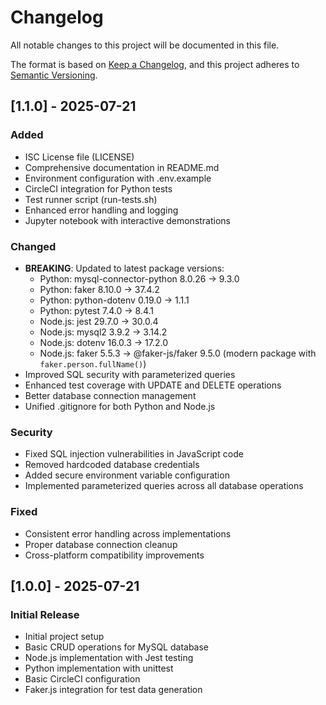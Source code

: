 # Changelog

All notable changes to this project will be documented in this file.

The format is based on [Keep a Changelog](https://keepachangelog.com/en/1.0.0/),
and this project adheres to [Semantic Versioning](https://semver.org/spec/v2.0.0.html).

## [1.1.0] - 2025-07-21

### Added

- ISC License file (LICENSE)
- Comprehensive documentation in README.md
- Environment configuration with .env.example
- CircleCI integration for Python tests
- Test runner script (run-tests.sh)
- Enhanced error handling and logging
- Jupyter notebook with interactive demonstrations

### Changed

- **BREAKING**: Updated to latest package versions:
  - Python: mysql-connector-python 8.0.26 → 9.3.0
  - Python: faker 8.10.0 → 37.4.2
  - Python: python-dotenv 0.19.0 → 1.1.1
  - Python: pytest 7.4.0 → 8.4.1
  - Node.js: jest 29.7.0 → 30.0.4
  - Node.js: mysql2 3.9.2 → 3.14.2
  - Node.js: dotenv 16.0.3 → 17.2.0
  - Node.js: faker 5.5.3 → @faker-js/faker 9.5.0 (modern package with `faker.person.fullName()`)
- Improved SQL security with parameterized queries
- Enhanced test coverage with UPDATE and DELETE operations
- Better database connection management
- Unified .gitignore for both Python and Node.js

### Security

- Fixed SQL injection vulnerabilities in JavaScript code
- Removed hardcoded database credentials
- Added secure environment variable configuration
- Implemented parameterized queries across all database operations

### Fixed

- Consistent error handling across implementations
- Proper database connection cleanup
- Cross-platform compatibility improvements

## [1.0.0] - 2025-07-21

### Initial Release

- Initial project setup
- Basic CRUD operations for MySQL database
- Node.js implementation with Jest testing
- Python implementation with unittest
- Basic CircleCI configuration
- Faker.js integration for test data generation
